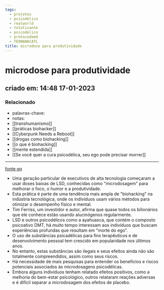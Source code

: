 ```yaml
---
tags:
  - projetos
  - psicodélico
  - realworld
  - totalizante
  - psicodelico
  - protocodemd
  - TEONANACATL
title: microdose para produtividade
---
```


# microdose para produtividade

## criado em: 14:48 17-01-2023

### Relacionado

- palavras-chave: 
- notas: 
- [[transhumanismo]]
- [[práticas biohacker]]
- [[Cyberpunk Needs a Reboot]]
- [[drogas como biohacking]]
- [[o que é biohacking]]
- [[mente estendida]]
- [[Se você quer a cura psicodélica, seu ego pode precisar morrer]]
---

[fonte gq](https://www.gq-magazine.co.uk/lifestyle/article/microdosing-lsd)

- Uma geração particular de executivos de alta tecnologia começaram a usar doses baixas de LSD, conhecidas como "microdosagem" para melhorar o foco, o humor e a produtividade.
- Esta prática é parte de uma tendência mais ampla de "biohacking" na indústria tecnológica, onde os indivíduos usam vários métodos para otimizar o desempenho físico e mental.
- Tim Ferriss, um investidor e autor, afirma que quase todos os bilionários que ele conhece estão usando alucinógenos regularmente.
- LSD e outros psicodélicos como a ayahuasca, que contém o composto psicoativo DMT, há muito tempo interessam aos indivíduos que buscam experiências profundas que resultam em "morte do ego".
- O uso de substâncias psicadélicas para fins terapêuticos e de desenvolvimento pessoal tem crescido em popularidade nos últimos anos.
- No entanto, estas substâncias são ilegais e seus efeitos ainda não são totalmente compreendidos, assim como seus riscos.
- Há necessidade de mais pesquisas para entender os benefícios e riscos potenciais associados às microdosagens psicodélicas.
- Embora alguns indivíduos tenham relatado efeitos positivos, como a melhoria do bem-estar psicológico, outros relataram reações adversas e é difícil separar a microdosagem dos efeitos de placebo.
